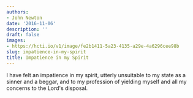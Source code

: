 ```yaml
---
authors:
- John Newton
date: '2016-11-06'
description: ''
draft: false
images:
- https://hcti.io/v1/image/fe2b1411-5a23-4135-a29e-4a6296cee98b
slug: impatience-in-my-spirit
title: Impatience in my Spirit
---
```


I have felt an impatience in my spirit, utterly unsuitable to my state as a sinner and a beggar, and to my profession of yielding myself and all my concerns to the Lord's disposal.